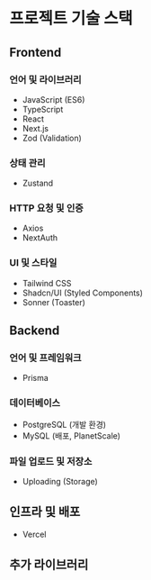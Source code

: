 # 프로젝트 기술 스택

## Frontend

### 언어 및 라이브러리
- JavaScript (ES6)
- TypeScript
- React
- Next.js
- Zod (Validation)

### 상태 관리
- Zustand

### HTTP 요청 및 인증
- Axios
- NextAuth

### UI 및 스타일
- Tailwind CSS
- Shadcn/UI (Styled Components)
- Sonner (Toaster)

## Backend

### 언어 및 프레임워크
- Prisma

### 데이터베이스
- PostgreSQL (개발 환경)
- MySQL (배포, PlanetScale)

### 파일 업로드 및 저장소
- Uploading (Storage)


## 인프라 및 배포
- Vercel

## 추가 라이브러리


